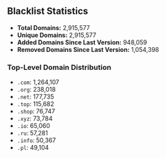 ## Blacklist Statistics

- **Total Domains:** 2,915,577
- **Unique Domains:** 2,915,577
- **Added Domains Since Last Version:** 948,059
- **Removed Domains Since Last Version:** 1,054,398

### Top-Level Domain Distribution

-  `.com`: 1,264,107
-  `.org`: 238,018
-  `.net`: 177,735
-  `.top`: 115,682
-  `.shop`: 76,747
-  `.xyz`: 73,784
-  `.io`: 65,060
-  `.ru`: 57,281
-  `.info`: 50,367
-  `.pl`: 49,104
